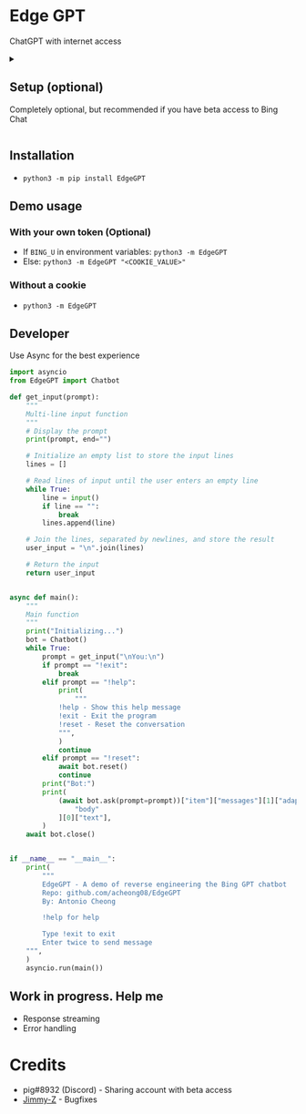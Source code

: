 # Edge GPT
ChatGPT with internet access

<details>
<summary>

## Setup (optional)
Completely optional, but recommended if you have beta access to Bing Chat
</summary>

### Requirements (Optional)
- A Microsoft Account with early access to http://bing.com/chat
- Microsoft Edge

### Checking access (Optional)
- Install the latest version of Microsoft Edge
- Open http://bing.com/chat
- If you see a chat feature, you are good to go

### Getting authentication (Optional)
- Open the developer tools (F12)
- Go to the Application tab → Storage → Cookies
- Find the cookie named "_U"
- Copy the value of the cookie
- Method 1
  - `export BING_U="<COOKIE_VALUE>"`
- Method 2
  - Use it as command line argument later

</details>

## Installation
- `python3 -m pip install EdgeGPT`

## Demo usage
### With your own token (Optional)
- If `BING_U` in environment variables: `python3 -m EdgeGPT`
- Else: `python3 -m EdgeGPT "<COOKIE_VALUE>"`
### Without a cookie
- `python3 -m EdgeGPT`

## Developer
Use Async for the best experience

```python
import asyncio
from EdgeGPT import Chatbot

def get_input(prompt):
    """
    Multi-line input function
    """
    # Display the prompt
    print(prompt, end="")

    # Initialize an empty list to store the input lines
    lines = []

    # Read lines of input until the user enters an empty line
    while True:
        line = input()
        if line == "":
            break
        lines.append(line)

    # Join the lines, separated by newlines, and store the result
    user_input = "\n".join(lines)

    # Return the input
    return user_input


async def main():
    """
    Main function
    """
    print("Initializing...")
    bot = Chatbot()
    while True:
        prompt = get_input("\nYou:\n")
        if prompt == "!exit":
            break
        elif prompt == "!help":
            print(
                """
            !help - Show this help message
            !exit - Exit the program
            !reset - Reset the conversation
            """,
            )
            continue
        elif prompt == "!reset":
            await bot.reset()
            continue
        print("Bot:")
        print(
            (await bot.ask(prompt=prompt))["item"]["messages"][1]["adaptiveCards"][0][
                "body"
            ][0]["text"],
        )
    await bot.close()


if __name__ == "__main__":
    print(
        """
        EdgeGPT - A demo of reverse engineering the Bing GPT chatbot
        Repo: github.com/acheong08/EdgeGPT
        By: Antonio Cheong

        !help for help

        Type !exit to exit
        Enter twice to send message
    """,
    )
    asyncio.run(main())

```

## Work in progress. Help me
- Response streaming
- Error handling

# Credits
- pig#8932 (Discord) - Sharing account with beta access
- [Jimmy-Z](https://github.com/Jimmy-Z) - Bugfixes
